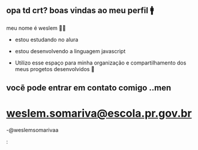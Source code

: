 ## opa td crt? boas vindas ao meu perfil 🚹
 meu nome é weslem 👨‍🦱

 - estou estudando no alura

 - estou desenvolvendo a linguagem javascript

 - Utilizo esse espaço para minha organização e compartilhamento dos meus progetos desenvolvidos 🏃

## vocẽ pode entrar em contato comigo ..men

# weslem.somariva@escola.pr.gov.br

-@weslemsomarivaa

:
